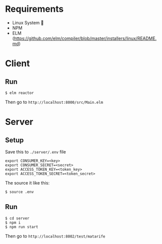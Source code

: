 # Requirements
* Linux System 🙏
* NPM
* ELM (https://github.com/elm/compiler/blob/master/installers/linux/README.md)

# Client
## Run
```
$ elm reactor
```

Then go to `http://localhost:8000/src/Main.elm`

# Server
## Setup
Save this to `./server/.env` file
```
export CONSUMER_KEY=<key>
export CONSUMER_SECRET=<secret>
export ACCESS_TOKEN_KEY=<token_key>
export ACCESS_TOKEN_SECRET=<token_secret>
```

The source it like this:
```
$ source .env
```

## Run
```
$ cd server
$ npm i
$ npm run start
```

Then go to `http://localhost:8002/test/matarife`
